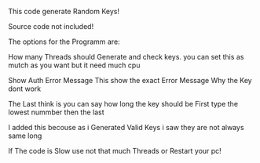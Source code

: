 This code generate Random Keys!

Source code not included!

The options for the Programm are:

How many Threads should Generate and check keys. you can set this as mutch as you want but it need much cpu

Show Auth Error Message This show the exact Error Message Why the Key dont work

The Last think is you can say how long the key should be First type the lowest nummber then the last

I added this becouse as i Generated Valid Keys i saw they are not always same long


If The code is Slow use not that much Threads or Restart your pc!